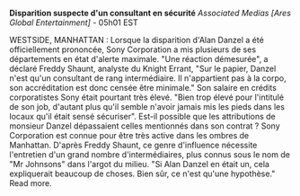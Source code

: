 **Disparition suspecte d'un consultant en sécurité**
*Associated Medias [Ares Global Entertainment]* - 05h01 EST

WESTSIDE, MANHATTAN : Lorsque la disparition d'Alan Danzel a été officiellement prononcée, Sony Corporation a mis plusieurs de ses départements en état d'alerte maximale. "Une réaction démesurée", a déclaré Freddy Shaunt, analyste du Knight Errant, "Sur le papier, Danzel n'est qu'un consultant de rang intermédiaire. Il n'appartient pas à la corpo, son accréditation est donc censée être minimale."
Son salaire en crédits corporatistes Sony était pourtant très élevé. "Bien trop élevé pour l'intitulé de son job, d'autant plus qu'il semble n'avoir jamais mis les pieds dans les locaux qu'il était sensé sécuriser". Est-il possible que les attributions de monsieur Danzel dépassaient celles mentionnés dans son contrat ? Sony Corporation est connue pour être très active dans les ombres de Manhattan. D'après Freddy Shaunt, ce genre d'influence nécessite l'entretien d'un grand nombre d'intermédiaires, plus connus sous le nom de "Mr Johnsons" dans l'argot du milieu. "Si Alan Danzel en était un, cela expliquerait beaucoup de choses. Bien sûr, ce n'est qu'une hypothèse." Read more.
